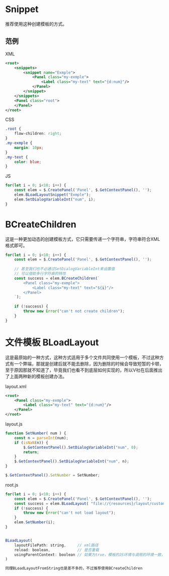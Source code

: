 # Snippet

推荐使用这种创建模板的方式。

## 范例

XML
```xml
<root>
    <snippets>
        <snippet name="Exmple">
            <Panel class="my-exmple">
                <Label class="my-text" text="{d:num}"/>
            </Panel>
        </snippet>
    </snippets>
    <Panel class="root">
    </Panel>
</root>
```

CSS
```css
.root {
    flow-children: right;
}
.my-exmple {
    margin: 10px;
}
.my-text {
    color: blue;
}
```

JS
```js
for(let i = 0; i<10; i++) {
    const elem = $.CreatePanel('Panel', $.GetContextPanel(), '');
    elem.BLoadLayoutSnippet("Exmple");
    elem.SetDialogVariableInt("num", i);
}
```


# BCreateChildren

这是一种更加动态的创建模板方式，它只需要传递一个字符串，字符串符合XML格式即可。

```js
for(let i = 0; i<10; i++) {
    const elem = $.CreatePanel('Panel', $.GetContextPanel(), '');
    
    // 甚至我们也不必通过SetDialogVariableInt来设置值
    // 可以借助多行字符串的特性
    const success = elem.BCreateChildren(`
        <Panel class="my-exmple">
            <Label class="my-text" text="${i}"/>
        </Panel>
    `);
    
    if (!success) {
        throw new Error("can't not create children");
    }
}
```

# 文件模板 BLoadLayout

这是最原始的一种方式，这种方式适用于多个文件共同使用一个模板，不过这种方式有一个弊端，那就是创建后就不能去删除，因为删除的时候会导致短暂的卡顿，至于原因那就不知道了，毕竟我们也看不到底层如何实现的，所以V社在后面推出了上面两种新的模板创建办法。

layout.xml
```xml
<root>
    <Panel class="my-exmple">
        <Label class="my-text" text="{d:num}"/>
    </Panel>
</root>
```

layout.js
```js
function SetNumber( num ) {
    const n = parseInt(num);
    if (isNaN(n)) {
        $.GetContextPanel().SetDialogVariableInt("num", 0);
        return;
    }
    $.GetContextPanel().SetDialogVariableInt("num", n);
}

$.GetContextPanel().SetNumber = SetNumber;
```

root.js
```js
for(let i = 0; i<10; i++) {
    const elem = $.CreatePanel('Panel', $.GetContextPanel(), '');
    const success = elem.BLoadLayout( "file://{resources}/layout/custom_game/layout.xml", false,  false);
    if (!success) {
        throw new Error("can't not load layout");
    }
    elem.SetNumber(i);
}


BLoadLayout(
    layoutFilePath: string,     // xml路径
    reload: boolean,            // 是否重载
    usingParentContext: boolean // 如果为true，模板的JS环境与调用的环境一致，否则各自都是独立的JS环境
)

同理BLoadLayoutFromString也是差不多的，不过推荐使用BCreateChildren
```
